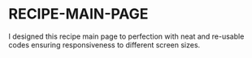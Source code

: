 # RECIPE-MAIN-PAGE
I designed this recipe main page to perfection with neat and re-usable codes ensuring responsiveness to different screen sizes. 
